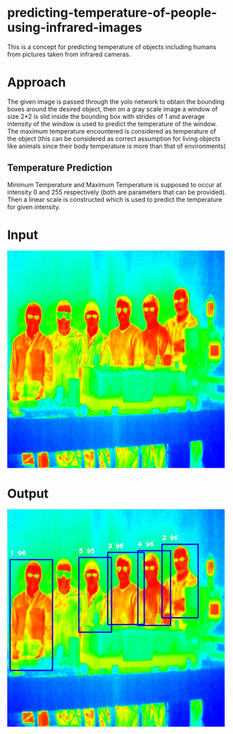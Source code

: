 # predicting-temperature-of-people-using-infrared-images

This is a concept for predicting temperature of objects including humans from pictures taken from infrared cameras. 

# Approach
The given image is passed through the yolo network to obtain the bounding boxes around the desired object, then on a gray scale image a window of size 2*2 is slid inside the bounding box with strides of 1 and average intensity of the window is used to predict the temperature of the window. The maximum temperature encountered is considered as temperature of the object (this can be considered as correct assumption for living objects like animals since their body temperature is more than that of environments)

## Temperature Prediction
Minimum Temperature and Maximum Temperature is supposed to occur at intensity 0 and 255 respectively (both are parameters that can be provided). Then a linear scale is constructed which is used to predict the temperature for given intensity.


# Input
<img src="test.jpg" height="500" width="500">

# Output
<img src="example.jpg" height="500" width="500">
